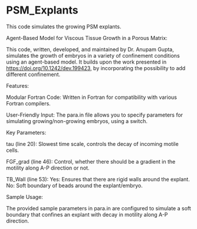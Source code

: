# PSM_Explants
This code simulates the growing PSM explants.

Agent-Based Model for Viscous Tissue Growth in a Porous Matrix:

This code, written, developed, and maintained by  Dr. Anupam Gupta, simulates the growth of embryos in a variety of confinement conditions using an agent-based model. It builds upon the work presented in https://doi.org/10.1242/dev.199423, by incorporating the possibility to add different confinement.

Features:

Modular Fortran Code: Written in Fortran for compatibility with various Fortran compilers.

User-Friendly Input: The para.in file allows you to specify parameters for simulating growing/non-growing embryos, using a switch.

Key Parameters:

tau (line 20): Slowest time scale, controls the decay of incoming motile cells.

FGF_grad (line 46): Control, whether there should be a gradient in the motility along A-P direction or not.

TB_Wall (line 53): Yes: Ensures that there are rigid walls around the explant. No: Soft boundary of beads around the explant/embryo.

Sample Usage:

The provided sample parameters in para.in are configured to simulate a soft boundary that confines an explant with decay in motility along A-P direction.
